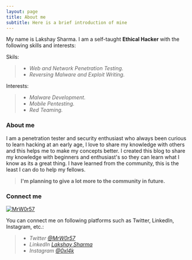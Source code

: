 ```yaml
---
layout: page
title: About me
subtitle: Here is a brief introduction of mine
---
```


My name is Lakshay Sharma. I am a self-taught **Ethical Hacker** with the following skills and interests:

Skils:

> - _Web and Network Penetration Testing._
> - _Reversing Malware and Exploit Writing._

Interests:

> - _Malware Development._
> - _Mobile Pentesting._
> - _Red Teaming._


### About me

I am a penetration tester and security enthusiast who always been curious to learn hacking at an early age, I love to share my knowledge with others and this helps me to make my concepts better.
I created this blog to share my knowledge with beginners and enthusiast's so they can learn what I know as its a great thing.
I have learned from the community, this is the least I can do to help my fellows.
> **I'm planning to give a lot more to the community in future.**

### Connect me

[![MrW0r57](http://www.hackthebox.eu/badge/image/137513)](https://www.hackthebox.eu/home/users/profile/137513) 

You can connect me on following platforms such as Twitter, LinkedIn, Instagram, etc.:

> * _Twitter [@MrW0r57](https://twitter.com/lakshaypandit3)_
> * _LinkedIn [Lakshay Sharma](https://linkedin.com/in/lakshay-sharma-6a796a189)_
> * _Instagram [@0xl4k](https://instagram.com/0xl4k)_

